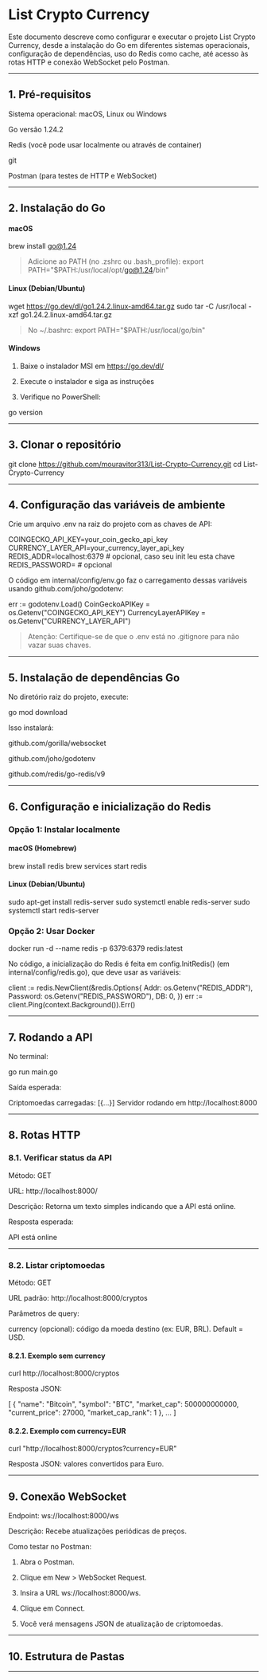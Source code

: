 # List Crypto Currency
Este documento descreve como configurar e executar o projeto List Crypto Currency, desde a instalação do Go em diferentes sistemas operacionais, configuração de dependências, uso do Redis como cache, até acesso às rotas HTTP e conexão WebSocket pelo Postman.


---

## 1. Pré-requisitos

Sistema operacional: macOS, Linux ou Windows

Go versão 1.24.2

Redis (você pode usar localmente ou através de container)

git

Postman (para testes de HTTP e WebSocket)



---

## 2. Instalação do Go

#### macOS

brew install go@1.24
> Adicione ao PATH (no .zshrc ou .bash_profile):
export PATH="$PATH:/usr/local/opt/go@1.24/bin"

#### Linux (Debian/Ubuntu)

wget https://go.dev/dl/go1.24.2.linux-amd64.tar.gz
sudo tar -C /usr/local -xzf go1.24.2.linux-amd64.tar.gz
> No ~/.bashrc:
export PATH="$PATH:/usr/local/go/bin"

#### Windows

1. Baixe o instalador MSI em https://go.dev/dl/


2. Execute o instalador e siga as instruções


3. Verifique no PowerShell:

go version




---

## 3. Clonar o repositório

git clone https://github.com/mouravitor313/List-Crypto-Currency.git
cd List-Crypto-Currency


---

## 4. Configuração das variáveis de ambiente

Crie um arquivo .env na raiz do projeto com as chaves de API:

COINGECKO_API_KEY=your_coin_gecko_api_key
CURRENCY_LAYER_API=your_currency_layer_api_key
REDIS_ADDR=localhost:6379         # opcional, caso seu init leu esta chave
REDIS_PASSWORD=                   # opcional

O código em internal/config/env.go faz o carregamento dessas variáveis usando github.com/joho/godotenv:

err := godotenv.Load()
CoinGeckoAPIKey = os.Getenv("COINGECKO_API_KEY")
CurrencyLayerAPIKey = os.Getenv("CURRENCY_LAYER_API")

> Atenção: Certifique-se de que o .env está no .gitignore para não vazar suas chaves.




---

## 5. Instalação de dependências Go

No diretório raiz do projeto, execute:

go mod download

Isso instalará:

github.com/gorilla/websocket

github.com/joho/godotenv

github.com/redis/go-redis/v9



---

## 6. Configuração e inicialização do Redis

### Opção 1: Instalar localmente

#### macOS (Homebrew)
brew install redis
brew services start redis
#### Linux (Debian/Ubuntu)
sudo apt-get install redis-server
sudo systemctl enable redis-server
sudo systemctl start redis-server

### Opção 2: Usar Docker

docker run -d --name redis -p 6379:6379 redis:latest

No código, a inicialização do Redis é feita em config.InitRedis() (em internal/config/redis.go), que deve usar as variáveis:

client := redis.NewClient(&redis.Options{
    Addr:     os.Getenv("REDIS_ADDR"),
    Password: os.Getenv("REDIS_PASSWORD"),
    DB:       0,
})
err := client.Ping(context.Background()).Err()



---

## 7. Rodando a API

No terminal:

go run main.go

Saída esperada:

Criptomoedas carregadas: [{...}]
Servidor rodando em http://localhost:8000


---

## 8. Rotas HTTP

### 8.1. Verificar status da API

Método: GET

URL: http://localhost:8000/

Descrição: Retorna um texto simples indicando que a API está online.

Resposta esperada:

API está online



---

### 8.2. Listar criptomoedas

Método: GET

URL padrão: http://localhost:8000/cryptos

Parâmetros de query:

currency (opcional): código da moeda destino (ex: EUR, BRL). Default = USD.



#### 8.2.1. Exemplo sem currency

curl http://localhost:8000/cryptos

Resposta JSON:

[
  {
    "name": "Bitcoin",
    "symbol": "BTC",
    "market_cap": 500000000000,
    "current_price": 27000,
    "market_cap_rank": 1
  },
  ...
]

#### 8.2.2. Exemplo com currency=EUR

curl "http://localhost:8000/cryptos?currency=EUR"

Resposta JSON: valores convertidos para Euro.


---

## 9. Conexão WebSocket

Endpoint: ws://localhost:8000/ws

Descrição: Recebe atualizações periódicas de preços.

Como testar no Postman:

1. Abra o Postman.


2. Clique em New > WebSocket Request.


3. Insira a URL ws://localhost:8000/ws.


4. Clique em Connect.


5. Você verá mensagens JSON de atualização de criptomoedas.



---

## 10. Estrutura de Pastas




---

